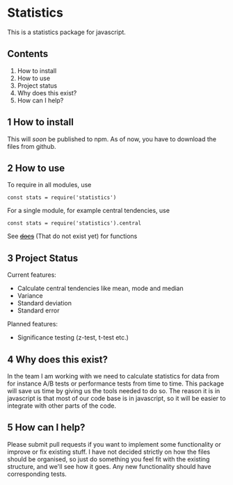 Statistics
===

This is a statistics package for javascript.

Contents
---
1. How to install
2. How to use
3. Project status
4. Why does this exist?
5. How can I help?

1 How to install
---

This will *soon* be published to npm. As of now, you have to download the files from github.

2 How to use
---

To require in all modules, use

`const stats = require('statistics')`

For a single module, for example central tendencies, use

`const stats = require('statistics').central`

See ~~[docs]()~~ (That do not exist yet) for functions

3 Project Status
---

Current features:

- Calculate central tendencies like mean, mode and median
- Variance
- Standard deviation
- Standard error

Planned features:

- Significance testing (z-test, t-test etc.)

4 Why does this exist?
---

In the team I am working with we need to calculate statistics for data from for instance A/B tests or performance tests from time to time. This package will save us time by giving us the tools needed to do so. The reason it is in javascript is that most of our code base is in javascript, so it will be easier to integrate with other parts of the code.

5 How can I help?
---

Please submit pull requests if you want to implement some functionality or improve or fix existing stuff. I have not decided strictly on how the files should be organised, so just do something you feel fit with the existing structure, and we'll see how it goes. Any new functionality should have corresponding tests.